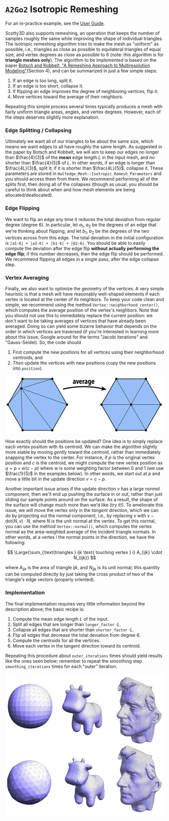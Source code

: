 # `A2Go2` Isotropic Remeshing

For an in-practice example, see the [User Guide](https://cmu-graphics.github.io/Scotty3D-docs/guide/model_mode/).

Scotty3D also supports remeshing, an operation that keeps the number of samples roughly the same while improving the shape of individual triangles. The isotropic remeshing algorithm tries to make the mesh as "uniform" as possible, i.e., triangles as close as possible to equilateral triangles of equal size, and vertex degrees as close as possible to $6$ (note: this algorithm is for **triangle meshes only**). The algorithm to be implemented is based on the paper [Botsch and Kobbelt, "A Remeshing Approach to Multiresolution Modeling"](https://www.graphics.rwth-aachen.de/media/papers/remeshing1.pdf)(Section $4$), and can be summarized in just a few simple steps:

1. If an edge is too long, split it.
2. If an edge is too short, collapse it.
3. If flipping an edge improves the degree of neighboring vertices, flip it.
4. Move vertices toward the average of their neighbors.

Repeating this simple process several times typically produces a mesh with fairly uniform triangle areas, angles, and vertex degrees. However, each of the steps deserves slightly more explanation.

### **Edge Splitting / Collapsing**

Ultimately we want all of our triangles to be about the same size, which means we want edges to all have roughly the same length. As suggested in the paper by Botsch and Kobbelt, we will aim to keep our edges no longer than $\frac{4}{3}$ of the **mean** edge length $L$ in the input mesh, and no shorter than $\frac{4}{5}$ of $L$. In other words, if an edge is longer than $\frac{4L}{3}$, split it; if it is shorter than $\frac{4L}{5}$, collapse it. These parameters are stored in `Halfedge_Mesh::Isotropic_Remesh_Parameters` and you should access them from there. We recommend performing all of the splits first, then doing all of the collapses (though as usual, you should be careful to think about when and how mesh elements are being allocated/deallocated).

### Edge Flipping

We want to flip an edge any time it reduces the total deviation from regular degree (degree $6$). In particular, let $a_1$, $a_2$ be the degrees of an edge that we're thinking about flipping, and let $b_1$, $b_2$ be the degrees of the two vertices across from this edge. The total deviation in the initial configuration is `|a1-6| + |a2-6| + |b1-6| + |b2-6|`. You should be able to easily compute the deviation after the edge flip **without actually performing the edge flip**; if this number decreases, then the edge flip should be performed. We recommend flipping all edges in a single pass, after the edge collapse step.

### Vertex Averaging

Finally, we also want to optimize the geometry of the vertices. A very simple heuristic is that a mesh will have reasonably well-shaped elements if each vertex is located at the center of its neighbors. To keep your code clean and simple, we recommend using the method `Vertex::neighborhood_center()`, which computes the average position of the vertex's neighbors. Note that you should not use this to immediately replace the current position: we don't want to be taking averages of vertices that have already been averaged. Doing so can yield some bizarre behavior that depends on the order in which vertices are traversed (if you're interested in learning more about this issue, Google around for the terms "Jacobi iterations" and "Gauss-Seidel). So, the code should 

1. First compute the new positions for all vertices using their neighborhood centroids, and 
2. *Then* update the vertices with new positions (copy the new positions into `position`).

<p align="center"><img src="global/remesh/laplacian_smoothing.png" width=500></p>

How exactly should the positions be updated? One idea is to simply replace each vertex position with its centroid. We can make the algorithm slightly more stable by moving *gently* toward the centroid, rather than immediately snapping the vertex to the center. For instance, if $p$ is the original vertex position and $c$ is the centroid, we might compute the new vertex position as $q = p + w(c - p)$ where $w$ is some weighting factor between $0$ and $1$ (we use $\frac{1}{5}$ in the examples below). In other words, we start out at $p$ and move a little bit in the update direction $v = c - p$.

Another important issue arises if the update direction $v$ has a large *normal* component, then we'll end up pushing the surface in or out, rather than just sliding our sample points around on the surface. As a result, the shape of the surface will change much more than we'd like (try it!). To ameliorate this issue, we will move the vertex only in the *tangent* direction, which we can do by projecting out the normal component, i.e., by replacing $v$ with $v - \text{dot}(N,v)\cdot N$, where $N$ is the unit normal at the vertex. To get this normal, you can use the method `Vertex::normal()`, which computes the vertex normal as the area-weighted average of the incident triangle normals. In other words, at a vertex $i$ the normal points in the direction, we have the following:

$$
\Large{\sum_{\text{triangles } ijk \text{ touching vertex } i} A_{ijk} \cdot N_{ijk}}
$$

where $A_{ijk}$ is the area of triangle $ijk$, and $N_{ijk}$ is its unit normal; this quantity can be computed directly by just taking the cross product of two of the triangle's edge vectors (properly oriented).

### Implementation

The final implementation requires very little information beyond the description above; the basic recipe is:

1. Compute the mean edge length $L$ of the input.
2. Split all edges that are longer than `longer_factor` $\cdot L$.
3. Collapse all edges that are shorter than `shorter_factor` $\cdot L$.
4. Flip all edges that decrease the total deviation from degree $6$.
5. Compute the centroids for all the vertices.
6. Move each vertex in the tangent direction toward its centroid.

Repeating this procedure about `outer_iterations` times should yield results like the ones seen below; remember to repeat the smoothing step `smoothing_iterations` times for each "outer" iteration.

<p align="center"><img src="global/remesh/remesh_example.png" width=500></p>